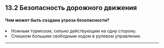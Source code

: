 ## 13.2 Безопасность дорожного движения

#### Чем может быть создана угроза безопасности?
<li>Ножным тормозом, сильно действующим на одну сторону.</li>
<li>Слишком большим свободным ходом в рулевом управлении.</li>

---

